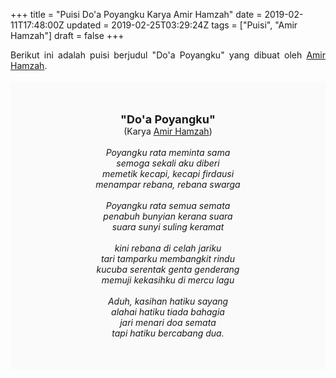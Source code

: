 +++
title = "Puisi Do'a Poyangku Karya Amir Hamzah"
date = 2019-02-11T17:48:00Z
updated = 2019-02-25T03:29:24Z
tags = ["Puisi", "Amir Hamzah"]
draft = false
+++

<div dir="ltr" style="text-align: left;" trbidi="on"><div style="text-align: justify;">Berikut ini adalah puisi berjudul "Do'a Poyangku" yang dibuat oleh <a href="https://ensiklopedia.kemdikbud.go.id/sastra/artikel/Amir_Hamzah" target="_blank">Amir Hamzah</a>. </div><br /><div style="background: #FAFAFA; font-size: 14px; height: auto; margin: 0 auto; padding: 50px; text-align: center; width: auto;"><span style="font-size: 18px;"><b>"Do'a Poyangku"</b></span><br />(Karya <a href="https://www.sekata.web.id/tags/amir-hamzah" target="_blank">Amir Hamzah</a>) <br /><br /><i>Poyangku rata meminta sama<br />semoga sekali aku diberi<br />memetik kecapi, kecapi firdausi<br />menampar rebana, rebana swarga<br /><br />Poyangku rata semua semata<br />penabuh bunyian kerana suara<br />suara sunyi suling keramat<br /><br />kini rebana di celah jariku<br />tari tamparku membangkit rindu<br />kucuba serentak genta genderang<br />memuji kekasihku di mercu lagu<br /><br />Aduh, kasihan hatiku sayang<br />alahai hatiku tiada bahagia<br />jari menari doa semata<br />tapi hatiku bercabang dua.</i> </div></div>
